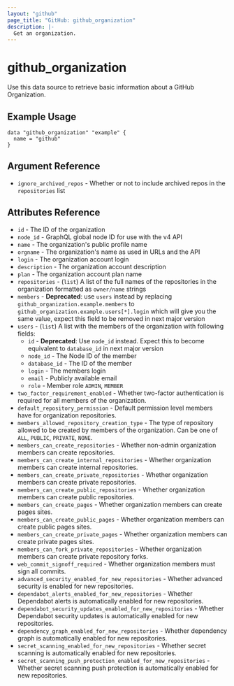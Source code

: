 ```yaml
---
layout: "github"
page_title: "GitHub: github_organization"
description: |-
  Get an organization.
---
```


# github_organization

Use this data source to retrieve basic information about a GitHub Organization.

## Example Usage

```hcl
data "github_organization" "example" {
  name = "github"
}
```

## Argument Reference

* `ignore_archived_repos` - Whether or not to include archived repos in the `repositories` list

## Attributes Reference

 * `id` - The ID of the organization
 * `node_id` - GraphQL global node ID for use with the v4 API
 * `name` - The organization's public profile name
 * `orgname` - The organization's name as used in URLs and the API
 * `login` - The organization account login
 * `description` - The organization account description
 * `plan` - The organization account plan name
 * `repositories` - (`list`) A list of the full names of the repositories in the organization formatted as `owner/name` strings
 * `members` - **Deprecated**: use `users` instead by replacing `github_organization.example.members` to `github_organization.example.users[*].login` which will give you the same value, expect this field to be removed in next major version
 * `users` - (`list`) A list with the members of the organization with following fields:
   * `id` - **Deprecated**: Use `node_id` instead. Expect this to become equivalent to `database_id` in next major version
   * `node_id` - The Node ID of the member
   * `database_id` - The ID of the member
   * `login` - The members login
   * `email` - Publicly available email
   * `role` - Member role `ADMIN`, `MEMBER`
 * `two_factor_requirement_enabled` - Whether two-factor authentication is required for all members of the organization.
 * `default_repository_permission` - Default permission level members have for organization repositories.
 * `members_allowed_repository_creation_type` - The type of repository allowed to be created by members of the organization. Can be one of `ALL`, `PUBLIC`, `PRIVATE`, `NONE`.
 * `members_can_create_repositories` - Whether non-admin organization members can create repositories.
 * `members_can_create_internal_repositories` - Whether organization members can create internal repositories.
 * `members_can_create_private_repositories` - Whether organization members can create private repositories.
 * `members_can_create_public_repositories` - Whether organization members can create public repositories.
 * `members_can_create_pages` - Whether organization members can create pages sites.
 * `members_can_create_public_pages` - Whether organization members can create public pages sites.
 * `members_can_create_private_pages` - Whether organization members can create private pages sites.
 * `members_can_fork_private_repositories` - Whether organization members can create private repository forks.
 * `web_commit_signoff_required` - Whether organization members must sign all commits.
 * `advanced_security_enabled_for_new_repositories` - Whether advanced security is enabled for new repositories.
 * `dependabot_alerts_enabled_for_new_repositories` - Whether Dependabot alerts is automatically enabled for new repositories.
 * `dependabot_security_updates_enabled_for_new_repositories` - Whether Dependabot security updates is automatically enabled for new repositories.
 * `dependency_graph_enabled_for_new_repositories` - Whether dependency graph is automatically enabled for new repositories.
 * `secret_scanning_enabled_for_new_repositories` - Whether secret scanning is automatically enabled for new repositories.
 * `secret_scanning_push_protection_enabled_for_new_repositories` - Whether secret scanning push protection is automatically enabled for new repositories.
